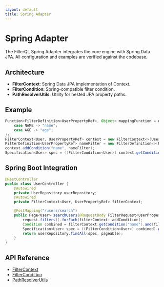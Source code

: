 ```yaml
---
layout: default
title: Spring Adapter
---
```


# Spring Adapter

The FilterQL Spring Adapter integrates the core engine with Spring Data JPA. All configuration and examples are verified against the codebase.

## Architecture
- **FilterContext**: Spring Data JPA implementation of Context.
- **FilterCondition**: Spring-compatible filter condition.
- **PathResolverUtils**: Utility for nested JPA property paths.

## Example
```java
Function<FilterDefinition<UserPropertyRef>, Object> mappingFunction = def -> switch (def.ref()) {
    case NAME -> "name";
    case AGE -> "age";
};
FilterContext<User, UserPropertyRef> context = new FilterContext<>(User.class, UserPropertyRef.class, mappingFunction);
FilterDefinition<UserPropertyRef> nameFilter = new FilterDefinition<>(UserPropertyRef.NAME, Op.MATCHES, "John%") ;
context.addCondition("name", nameFilter);
Specification<User> spec = ((FilterCondition<User>) context.getCondition("name")).getSpecification();
```

## Spring Boot Integration
```java
@RestController
public class UserController {
    @Autowired
    private UserRepository userRepository;
    @Autowired
    private FilterContext<User, UserPropertyRef> filterContext;

    @PostMapping("/users/search")
    public Page<User> searchUsers(@RequestBody FilterRequest<UserPropertyRef> request, Pageable pageable) {
        request.filters().forEach(filterContext::addCondition);
        Condition combined = filterContext.getCondition("name").and(filterContext.getCondition("age"));
        Specification<User> spec = ((FilterCondition<User>) combined).getSpecification();
        return userRepository.findAll(spec, pageable);
    }
}
```

## API Reference
- [FilterContext](adapters/java/spring/src/main/java/io/github/cyfko/filterql/adapter/spring/FilterContext.java)
- [FilterCondition](adapters/java/spring/src/main/java/io/github/cyfko/filterql/adapter/spring/FilterCondition.java)
- [PathResolverUtils](adapters/java/spring/src/main/java/io/github/cyfko/filterql/adapter/spring/utils/PathResolverUtils.java)
